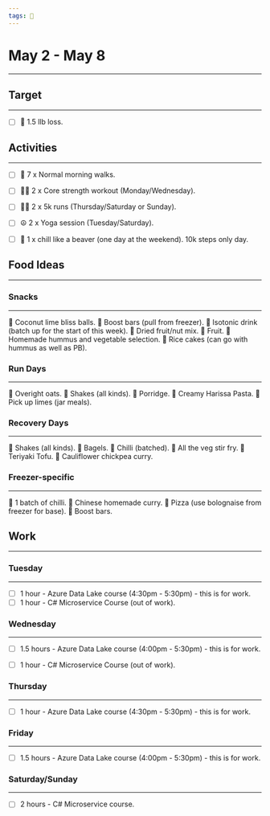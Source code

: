```yaml
---
tags: 📆
---
```


# May 2 - May 8
---


## Target
---

- [ ] 🥇 1.5 llb loss.


## Activities
---

- [ ] 🚶 7 x Normal morning walks.
- [ ] 🏋‍♀ 2 x Core strength workout (Monday/Wednesday).
- [ ] 🏃‍♀ 2 x 5k runs (Thursday/Saturday or Sunday).
- [ ]  ☮ 2 x Yoga session (Tuesday/Saturday).
- [ ]  🦫 1 x chill like a beaver (one day at the weekend). 10k steps only day.


## Food Ideas
---

### Snacks
---

🔸 Coconut lime bliss balls.
🔸 Boost bars (pull from freezer).
🔸 Isotonic drink (batch up for the start of this week).
🔸 Dried fruit/nut mix.
🔸 Fruit.
🔸 Homemade hummus and vegetable selection.
🔸 Rice cakes (can go with hummus as well as PB).


### Run Days
---

🔸 Overight oats.
🔸 Shakes (all kinds).
🔸 Porridge.
🔸 Creamy Harissa Pasta.
🔸 Pick up limes (jar meals).


### Recovery Days
---

🔸 Shakes (all kinds).
🔸 Bagels.
🔸 Chilli (batched).
🔸 All the veg stir fry.
🔸 Teriyaki Tofu.
🔸 Cauliflower chickpea curry.


### Freezer-specific
---

🔸 1 batch of chilli.
🔸 Chinese homemade curry.
🔸 Pizza (use bolognaise from freezer for base).
🔸 Boost bars.


## Work
---

### Tuesday
---

- [ ] 1 hour - Azure Data Lake course (4:30pm - 5:30pm) - this is for work.
- [ ] 1 hour - C# Microservice Course (out of work).

### Wednesday 
---

- [ ] 1.5 hours - Azure Data Lake course (4:00pm - 5:30pm) - this is for work.
- [ ] 1 hour - C# Microservice Course (out of work).

 
 ### Thursday 
---

- [ ] 1 hour - Azure Data Lake course (4:30pm - 5:30pm) - this is for work.


### Friday
---

- [ ] 1.5 hours - Azure Data Lake course (4:00pm - 5:30pm) - this is for work.


### Saturday/Sunday
---

- [ ] 2 hours - C# Microservice course.